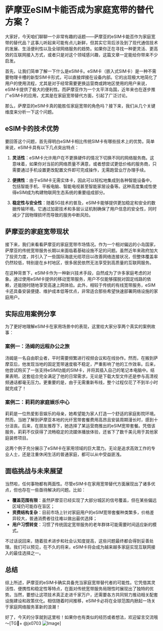 # 萨摩亚eSIM卡能否成为家庭宽带的替代方案？

大家好，今天咱们聊聊一个非常有趣的话题——萨摩亚的eSIM卡能否作为家庭宽带的替代品？这事儿听起来可能有点儿新鲜，但其实它背后涉及到了现代通信技术的发展、生活便利性以及全球网络服务的趋势。如果你正在寻找一种更灵活、更高效的互联网接入方式，或者只是对这个领域感兴趣，这篇文章一定能给你带来不少启发。

首先，让我们简单了解一下什么是eSIM卡。eSIM卡（嵌入式SIM卡）是一种不需要物理卡槽的新型SIM卡形式，可以直接焊接在设备内部。它的出现极大地简化了用户的使用流程，尤其是对于经常需要更换运营商或跨地区使用的用户来说，eSIM卡提供了极大的便利性。而萨摩亚作为一个太平洋岛国，近年来也在逐步推广eSIM卡的应用，尤其是在家庭宽带替代方面，引起了广泛讨论。

那么，萨摩亚的eSIM卡真的能胜任家庭宽带的角色吗？接下来，我们从几个关键维度来分析一下这个问题。

## eSIM卡的技术优势

要回答这个问题，首先得明白eSIM卡相比传统SIM卡有哪些技术上的优势。简单来说，eSIM卡具有以下几点突出特点：

1. **灵活性**：eSIM卡允许用户在不更换硬件的情况下切换不同的网络服务商。这意味着，如果你对当前的网络质量不满意，或者想尝试更低价格的服务商，只需要通过手机设置更改配置文件即可完成操作，无需跑营业厅办理手续。

2. **便携性**：由于eSIM卡无需实体卡，因此可以轻松地集成到各种智能设备中，包括智能手机、平板电脑、智能电视甚至智能家居设备等。这种高度集成性使得eSIM成为构建物联网生态系统的重要组成部分。

3. **稳定性与安全性**：随着5G技术的普及，eSIM卡能够提供更加稳定和安全的数据传输环境。它通过加密技术和多层认证机制确保了用户信息的安全性，同时减少了因物理损坏而导致的服务中断风险。

## 萨摩亚的家庭宽带现状

接下来，我们来看看萨摩亚的家庭宽带市场情况。作为一个相对偏远的小岛国家，萨摩亚的传统宽带服务长期以来面临着基础设施不足的问题。虽然近年来政府加大了投资力度，并引入了一些国际海底光缆项目以改善网络连接状况，但整体覆盖率仍然较低，特别是在乡村地区，很多居民依然无法享受到高质量的互联网服务。

在这种背景下，eSIM卡作为一种新兴技术手段，自然成为了许多家庭考虑的对象。通过使用eSIM卡提供的移动宽带服务，用户不仅能够摆脱对固定线路的依赖，还能随时随地享受高速上网体验。此外，相较于传统的有线宽带服务，eSIM卡还具备安装便捷、维护成本低等优点，非常适合那些希望快速部署网络设施的家庭用户。

## 实际应用案例分享

为了更好地理解eSIM卡在家用场景中的表现，这里给大家分享两个真实的案例故事：

### 案例一：汤姆的远程办公之旅

汤姆是一名自由职业者，平时需要频繁进行视频会议和在线协作。然而，在搬到萨摩亚后，他发现当地的固定宽带速度极不稳定，严重影响了他的工作效率。后来，他尝试购买了一张支持eSIM功能的SIM卡，并将其插入自己的笔记本电脑中。结果表明，这套组合完全满足了他的日常需求，无论是下载大型文件还是参与高清视频通话都毫无压力。更重要的是，由于无需重新布线，整个过程仅花了不到半小时就完成了！

### 案例二：莉莉的家庭娱乐中心

莉莉是一位热爱影音娱乐的母亲，她希望能为家人打造一个舒适的家庭影院环境。然而，当她了解到萨摩亚本地的光纤宽带套餐费用高昂且安装周期漫长时，感到十分沮丧。后来，在朋友推荐下，她选择了某运营商推出的eSIM宽带套餐。凭借该服务，莉莉不仅获得了流畅稳定的流媒体播放体验，还省下了数千美元用于其他家庭装修项目。

这两个例子充分展示了eSIM卡在家用领域的巨大潜力。无论是追求高效工作的专业人士，还是注重休闲生活的普通家庭，都可以从中受益匪浅。

## 面临挑战与未来展望

当然啦，任何事物都有两面性。尽管eSIM卡在家用宽带替代方面展现出了诸多优点，但也存在一些亟待解决的问题。比如：

- **覆盖范围有限**：虽然萨摩亚已经实现了大部分城区的信号覆盖，但在某些偏远区域仍可能存在盲区；
- **资费结构复杂**：目前市场上针对家庭用户的eSIM宽带套餐种类繁多，价格差异较大，普通消费者往往难以做出最优选择；
- **用户习惯转变**：习惯了传统固定宽带服务的老年群体可能需要时间适应新的模式。

不过话说回来，随着技术进步和社会认知度提高，这些问题最终都会得到妥善处理。我们可以预见，在不久的将来，eSIM卡将会成为越来越多家庭实现互联网接入的最佳选择之一。

## 总结

综上所述，萨摩亚的eSIM卡确实具备充当家庭宽带替代者的可能性。它凭借其灵活性、便携性和稳定性等特点，在面对传统宽带服务局限性时展现出了独特的优势。当然，要想让这项技术真正走进千家万户，还需要各方共同努力推动相关配套设施建设和政策优化。相信随着时间推移，eSIM卡必将在全球范围内掀起一场关于家庭网络服务革新的浪潮！

好了，今天的分享就到这里啦！如果你也有类似的经历或者想法，欢迎留言交流哦～[TG💪+ @jx0703 ![Image](https://github.com/user-attachments/assets/dbca1d08-cadb-493c-b0ec-ad6f7a83f270)]